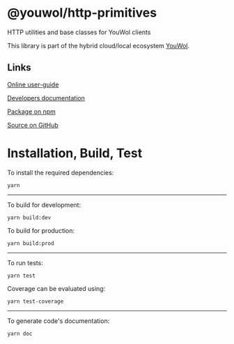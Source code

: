 # @youwol/http-primitives

HTTP utilities and base classes for YouWol clients

This library is part of the hybrid cloud/local ecosystem
[YouWol](https://platform.youwol.com/applications/@youwol/platform/latest).

## Links

[Online user-guide](https://l.youwol.com/doc/@youwol/http-primitives)

[Developers documentation](https://platform.youwol.com/applications/@youwol/cdn-explorer/latest?package=@youwol/http-primitives)

[Package on npm](https://www.npmjs.com/package/@youwol/http-primitives)

[Source on GitHub](https://github.com/youwol/http-primitives)

# Installation, Build, Test

To install the required dependencies:

```shell
yarn
```

---

To build for development:

```shell
yarn build:dev
```

To build for production:

```shell
yarn build:prod
```

---

To run tests:

```shell
yarn test
```

Coverage can be evaluated using:

```shell
yarn test-coverage
```

---

To generate code's documentation:

```shell
yarn doc
```
